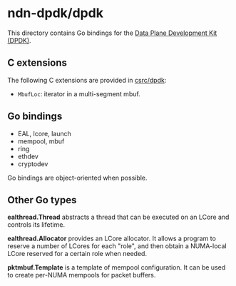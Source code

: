 # ndn-dpdk/dpdk

This directory contains Go bindings for the [Data Plane Development Kit (DPDK)](https://www.dpdk.org/).

## C extensions

The following C extensions are provided in [csrc/dpdk](../csrc/dpdk):

* `MbufLoc`: iterator in a multi-segment mbuf.

## Go bindings

* EAL, lcore, launch
* mempool, mbuf
* ring
* ethdev
* cryptodev

Go bindings are object-oriented when possible.

## Other Go types

**ealthread.Thread** abstracts a thread that can be executed on an LCore and controls its lifetime.

**ealthread.Allocator** provides an LCore allocator.
It allows a program to reserve a number of LCores for each "role", and then obtain a NUMA-local LCore reserved for a certain role when needed.

**pktmbuf.Template** is a template of mempool configuration.
It can be used to create per-NUMA mempools for packet buffers.
